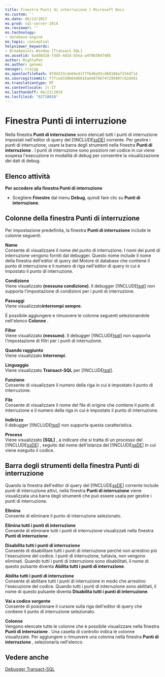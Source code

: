 ```yaml
---
title: Finestra Punti di interruzione | Microsoft Docs
ms.custom: ''
ms.date: 06/13/2017
ms.prod: sql-server-2014
ms.reviewer: ''
ms.technology:
- database-engine
ms.topic: conceptual
helpviewer_keywords:
- Breakpoints Window [Transact-SQL]
ms.assetid: bad88d10-fdd5-4d3d-b5ea-a4f063847485
author: MightyPen
ms.author: genemi
manager: craigg
ms.openlocfilehash: 0f0d333cde04e41f7f640a93cd68108af334d71d
ms.sourcegitcommit: f7fced330b64d6616aeb8766747295807c92dd41
ms.translationtype: MT
ms.contentlocale: it-IT
ms.lasthandoff: 04/23/2019
ms.locfileid: "62718018"
---
```

# <a name="breakpoints-window"></a>Finestra Punti di interruzione
  Nella finestra **Punti di interruzione** sono elencati tutti i punti di interruzione impostati nell'editor di query del [!INCLUDE[ssDE](../../includes/ssde-md.md)] corrente. Per gestire i punti di interruzione, usare la barra degli strumenti nella finestra **Punti di interruzione** . I punti di interruzione sono posizioni nel codice in cui viene sospesa l'esecuzione in modalità di debug per consentire la visualizzazione dei dati di debug.  
  
## <a name="task-list"></a>Elenco attività  
 **Per accedere alla finestra Punti di interruzione**  
  
-   Scegliere **Finestre** dal menu **Debug**, quindi fare clic su **Punti di interruzione**.  
  
## <a name="breakpoints-window-columns"></a>Colonne della finestra Punti di interruzione  
 Per impostazione predefinita, la finestra **Punti di interruzione** include le colonne seguenti.  
  
 **Name**  
 Consente di visualizzare il nome del punto di interruzione. I nomi dei punti di interruzione vengono forniti dal debugger. Questo nome include il nome della finestra dell'editor di query del Motore di database che contiene il punto di interruzione e il numero di riga nell'editor di query in cui è impostato il punto di interruzione.  
  
 **Condizione**  
 Viene visualizzato **(nessuna condizione)**. Il debugger [!INCLUDE[tsql](../../includes/tsql-md.md)] non supporta l'impostazione di condizioni per i punti di interruzione.  
  
 **Passaggi**  
 Viene visualizzato**interrompi sempre**.  
  
 È possibile aggiungere e rimuovere le colonne seguenti selezionandole nell'elenco **Colonne** .  
  
 **Filter**  
 Viene visualizzato **(nessuno)**. Il debugger [!INCLUDE[tsql](../../includes/tsql-md.md)] non supporta l'impostazione di filtri per i punti di interruzione.  
  
 **Quando raggiunto**  
 Viene visualizzato **Interrompi**.  
  
 **Linguaggio**  
 Viene visualizzato **Transact-SQL** per [!INCLUDE[tsql](../../includes/tsql-md.md)].  
  
 **Funzione**  
 Consente di visualizzare il numero della riga in cui è impostato il punto di interruzione.  
  
 **File**  
 Consente di visualizzare il nome del file di origine che contiene il punto di interruzione e il numero della riga in cui è impostato il punto di interruzione.  
  
 **Indirizzo**  
 Il debugger [!INCLUDE[tsql](../../includes/tsql-md.md)] non supporta questa caratteristica.  
  
 **Process**  
 Viene visualizzato **[SQL]** , a indicare che si tratta di un processo del [!INCLUDE[ssDE](../../includes/ssde-md.md)] , seguito dal nome dell'istanza del [!INCLUDE[ssDE](../../includes/ssde-md.md)] in cui viene eseguito il codice.  
  
## <a name="breakpoints-window-toolbar"></a>Barra degli strumenti della finestra Punti di interruzione  
 Quando la finestra dell'editor di query del [!INCLUDE[ssDE](../../includes/ssde-md.md)] corrente include punti di interruzione attivi, nella finestra **Punti di interruzione** viene visualizzata una barra degli strumenti che può essere usata per gestire i punti di interruzione.  
  
 **Elimina**  
 Consente di eliminare il punto di interruzione selezionato.  
  
 **Elimina tutti i punti di interruzione**  
 Consente di eliminare tutti i punti di interruzione visualizzati nella finestra **Punti di interruzione** .  
  
 **Disabilita tutti i punti di interruzione**  
 Consente di disabilitare tutti i punti di interruzione perché non arrestino più l'esecuzione del codice. I punti di interruzione, tuttavia, non vengono eliminati. Quando tutti i punti di interruzione sono disabilitati, il nome di questo pulsante diventa **Abilita tutti i punti di interruzione**.  
  
 **Abilita tutti i punti di interruzione**  
 Consente di abilitare tutti i punti di interruzione in modo che arrestino l'esecuzione del codice. Quando tutti i punti di interruzione sono abilitati, il nome di questo pulsante diventa **Disabilita tutti i punti di interruzione**.  
  
 **Vai a codice sorgente**  
 Consente di posizionare il cursore sulla riga dell'editor di query che contiene il punto di interruzione selezionato.  
  
 **Colonne**  
 Vengono elencate tutte le colonne che è possibile visualizzare nella finestra **Punti di interruzione** . Una casella di controllo indica le colonne visualizzate. Per aggiungere o rimuovere una colonna nella finestra **Punti di interruzione** , selezionarla nell'elenco.  
  
## <a name="see-also"></a>Vedere anche  
 [Debugger Transact-SQL](transact-sql-debugger.md)  
